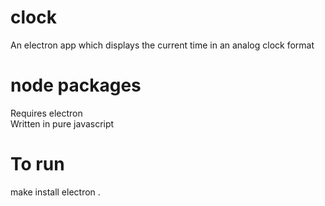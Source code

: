 # clock
An electron app which displays the current time in an analog clock format

# node packages
Requires electron  
Written in pure javascript

# To run
make install
electron .
